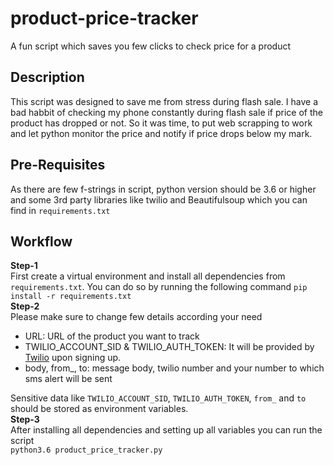 # product-price-tracker
A fun script which saves you few clicks to check price for a product
## Description
This script was designed to save me from stress during flash sale. I have a bad habbit of checking my phone constantly during flash sale if price of the product has dropped or not. So it was time, to put web scrapping to work and let python monitor the price and notify if price drops below my mark.
## Pre-Requisites
As there are few f-strings in script, python version should be 3.6 or higher and some 3rd party libraries like twilio and Beautifulsoup which you can find in ```requirements.txt```
## Workflow
**Step-1**\
First create a virtual environment and install all dependencies from ```requirements.txt```. You can do so by running the following command
```pip install -r requirements.txt```\
**Step-2**\
Please make sure to change few details according your need
- URL: URL of the product you want to track
- TWILIO_ACCOUNT_SID & TWILIO_AUTH_TOKEN: It will be provided by [Twilio](https://www.twilio.com) upon signing up.
- body, from_, to: message body, twilio number and your number to which sms alert will be sent

Sensitive data like ```TWILIO_ACCOUNT_SID```, ```TWILIO_AUTH_TOKEN```, ```from_``` and ```to``` should be stored as environment variables.\
**Step-3**\
After installing all dependencies and setting up all variables you can run the script \
```python3.6 product_price_tracker.py```

